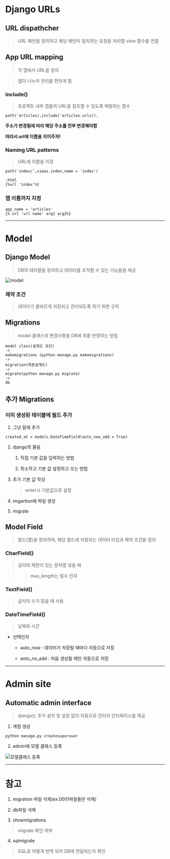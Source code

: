 # Django URLs


## URL dispathcher

> URL 패턴을 정의하고 해당 패턴이 일치하는 요청을 처리할 view 함수를 연결

## App URL mapping

> 각 앱에서 URL을 정의

> 앱이 나누어 관리를 편하게 함

### include()

> 프로젝트 내부 앱들의 URL을 참조할 수 있도록 매핑하는 함수

``path('articles/,include('articles.urls)).``

**주소가 변경됨에 따라 해당 주소를 전부 변경해야함**

**따라서 url에 이름을 지어주자!**

### Naming URL patterns

> URL에 이름을 지정

```
path('index/',views.index,name = 'index')

.html
{%url 'index'%}
```

### 앱 이름까지 지정

```
app_name = 'articles'
{% url 'url name' arg1 arg2%}
```

---

# Model

## Django Model

> DB의 테이블을 정의하고 데이터를 조작할 수 있는 기능들을 제공

![model](https://github.com/Demopeu/TLI/assets/156268475/3594759b-fe24-4624-9162-39e89f0d0a49)

### 제약 조건

> 데이터가 올바르게 저장되고 관리되도록 하기 위한 규칙

## Migrations

> model 클래스의 변경사항을 DB에 최종 반영하는 방법

```
model class(설계도 초안)
->
makemigrations (python manage.py makemigrations)
->
migration(최종설계도)
->
migrate(python manage.py migrate)
->
db
```

## 추가 Migrations

### 이미 생성된 테이블에 필드 추가

1. 그냥 밑에 추가

``created_at = models.DateTimeField(auto_now_add = True)``

2. django의 물음

    1. 직접 기본 값을 입력하는 방법

    2. 취소하고 기본 값 설정하고 오는 방법

3. 추가 기본 값 작성

    > enter시 기본값으로 설정

4. migartion에 파일 생성

5. migrate

## Model Field

> 필드(열)을 정의하며, 해당 필드에 저장되는 데이터 타입과 제약 조건을 정의

### CharField()

> 길이의 제한이 있는 문자열 넣을 때 

>> max_length는 필수 인자

### TextField()

> 글자의 수가 많을 때 사용

### DateTimeField()

> 날짜와 시간

- 선택인자

    - auto_now : 데이터가 저장될 때마다 자동으로 저장

    - aoto_no_add : 처음 생성될 때만 자동으로 저장

---

# Admin site

## Automatic admin interface

> django는 추가 설치 및 설정 없이 자동으로 관리자 인터페이스를 제공

1. 계정 생성

``python manage.py createsuperuser``

2. admin에 모델 클래스 등록

![모델클래스 등록](https://github.com/Demopeu/TLI/assets/156268475/192ea2e5-886a-4285-b9e9-06e33726850e)

---

# 참고

1. migration 파일 삭제(ex.0001파일들만 삭제)

2. db파일 삭제

3. showmigrations

> migrate 확인 여부

4. sqlmigrate

> SQL로 어떻게 번역 되어 DB에 전달되는지 확인